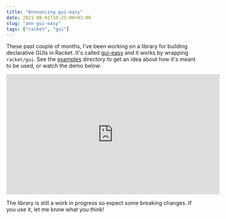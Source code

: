 ```yaml
---
title: "Announcing gui-easy"
date: 2021-08-01T10:25:00+03:00
slug: "ann-gui-easy"
tags: ["racket", "gui"]
---
```


These past couple of months, I've been working on a library for
building declarative GUIs in Racket.  It's called [gui-easy] and it
works by wrapping `racket/gui`.  See the [examples] directory to get
an idea about how it's meant to be used, or watch the demo below:

<div align="center">
  <iframe width="560" height="315" src="https://www.youtube-nocookie.com/embed/AXJ9tTVGDwU" title="YouTube video player" frameborder="0" allow="accelerometer; autoplay; clipboard-write; encrypted-media; gyroscope; picture-in-picture" allowfullscreen></iframe>
</div>

The library is still a work in progress so expect some breaking
changes.  If you use it, let me know what you think!

[gui-easy]: https://github.com/Bogdanp/racket-gui-easy
[examples]: https://github.com/Bogdanp/racket-gui-easy/tree/master/examples
